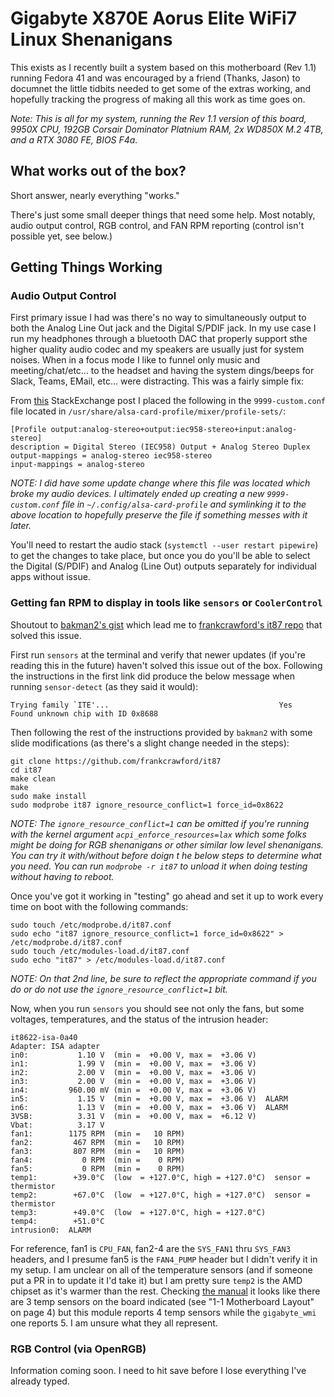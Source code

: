 # Gigabyte X870E Aorus Elite WiFi7 Linux Shenanigans
This exists as I recently built a system based on this motherboard (Rev 1.1) running Fedora 41 and was encouraged by a friend (Thanks, Jason) to documnet the little tidbits needed to get some of the extras working, and hopefully tracking the progress of making all this work as time goes on. 

_Note: This is all for my system, running the Rev 1.1 version of this board, 9950X CPU, 192GB Corsair Dominator Platnium RAM, 2x WD850X M.2 4TB, and a RTX 3080 FE, BIOS F4a._

## What works out of the box? 
Short answer, nearly everything "works." 

There's just some small deeper things that need some help. Most notably, audio output control, RGB control, and FAN RPM reporting (control isn't possible yet, see below.)  

## Getting Things Working
### Audio Output Control
First primary issue I had was there's no way to simultaneously output to both the Analog Line Out jack and the Digital S/PDIF jack. In my use case I run my headphones through a bluetooth DAC that properly support sthe higher quality audio codec and my speakers are usually just for system noises. When in a focus mode I like to funnel only music and meeting/chat/etc... to the headset and having the system dings/beeps for Slack, Teams, EMail, etc... were distracting. This was a fairly simple fix: 

From [this](https://unix.stackexchange.com/questions/655767/simultaneous-digital-and-analog-output-on-pipewire) StackExchange post I placed the following in the `9999-custom.conf` file located in `/usr/share/alsa-card-profile/mixer/profile-sets/`:
```
[Profile output:analog-stereo+output:iec958-stereo+input:analog-stereo]
description = Digital Stereo (IEC958) Output + Analog Stereo Duplex
output-mappings = analog-stereo iec958-stereo
input-mappings = analog-stereo
```
_NOTE: I did have some update change where this file was located which broke my audio devices. I ultimately ended up creating a new `9999-custom.conf` file in `~/.config/alsa-card-profile` and symlinking it to the above location to hopefully preserve the file if something messes with it later._

You'll need to restart the audio stack (`systemctl --user restart pipewire`) to get the changes to take place, but once you do you'll be able to select the Digital (S/PDIF) and Analog (Line Out) outputs separately for individual apps without issue. 

### Getting fan RPM to display in tools like `sensors` or `CoolerControl`
Shoutout to [bakman2's gist](https://gist.github.com/bakman2/e801f342aaa7cade62d7bd54fd3eabd8) which lead me to [frankcrawford's it87 repo](https://github.com/frankcrawford/it87) that solved this issue. 

First run `sensors` at the terminal and verify that newer updates (if you're reading this in the future) haven't solved this issue out of the box. Following the instructions in the first link did produce the below message when running `sensor-detect` (as they said it would):
```
Trying family `ITE'...                                      Yes
Found unknown chip with ID 0x8688
```
Then following the rest of the instructions provided by `bakman2` with some slide modifications (as there's a slight change needed in the steps):
```
git clone https://github.com/frankcrawford/it87
cd it87
make clean
make
sudo make install
sudo modprobe it87 ignore_resource_conflict=1 force_id=0x8622
```
_NOTE: The `ignore_resource_conflict=1` can be omitted if you're running with the kernel argument `acpi_enforce_resources=lax` which some folks might be doing for RGB shenanigans or other similar low level shenanigans. You can try it with/without before doign t he below steps to determine what you need. You can run `modprobe -r it87` to unload it when doing testing without having to reboot._

Once you've got it working in "testing" go ahead and set it up to work every time on boot with the following commands:
```
sudo touch /etc/modprobe.d/it87.conf
sudo echo "it87 ignore_resource_conflict=1 force_id=0x8622" > /etc/modprobe.d/it87.conf
sudo touch /etc/modules-load.d/it87.conf
sudo echo "it87" > /etc/modules-load.d/it87.conf
```
_NOTE: On that 2nd line, be sure to reflect the appropriate command if you do or do not use the `ignore_resource_conflict=1` bit._

Now, when you run `sensors` you should see not only the fans, but some voltages, temperatures, and the status of the intrusion header:
```
it8622-isa-0a40
Adapter: ISA adapter
in0:           1.10 V  (min =  +0.00 V, max =  +3.06 V)
in1:           1.99 V  (min =  +0.00 V, max =  +3.06 V)
in2:           2.00 V  (min =  +0.00 V, max =  +3.06 V)
in3:           2.00 V  (min =  +0.00 V, max =  +3.06 V)
in4:         960.00 mV (min =  +0.00 V, max =  +3.06 V)
in5:           1.15 V  (min =  +0.00 V, max =  +3.06 V)  ALARM
in6:           1.13 V  (min =  +0.00 V, max =  +3.06 V)  ALARM
3VSB:          3.31 V  (min =  +0.00 V, max =  +6.12 V)
Vbat:          3.17 V  
fan1:        1175 RPM  (min =   10 RPM)
fan2:         467 RPM  (min =   10 RPM)
fan3:         807 RPM  (min =   10 RPM)
fan4:           0 RPM  (min =    0 RPM)
fan5:           0 RPM  (min =    0 RPM)
temp1:        +39.0°C  (low  = +127.0°C, high = +127.0°C)  sensor = thermistor
temp2:        +67.0°C  (low  = +127.0°C, high = +127.0°C)  sensor = thermistor
temp3:        +49.0°C  (low  = +127.0°C, high = +127.0°C)
temp4:        +51.0°C  
intrusion0:  ALARM
```
For reference, fan1 is `CPU_FAN`, fan2-4 are the `SYS_FAN1` thru `SYS_FAN3` headers, and I presume fan5 is the `FAN4_PUMP` header but I didn't verify it in my setup. I am unclear on all of the temperature sensors (and if someone put a PR in to update it I'd take it) but I am pretty sure `temp2` is the AMD chipset as it's warmer than the rest. Checking [the manual](https://www.gigabyte.com/Motherboard/X870E-AORUS-ELITE-WIFI7-rev-10-11/support#support-manual) it looks like there are 3 temp sensors on the board indicated (see "1-1 Motherboard Layout" on page 4) but this module reports 4 temp sensors while the `gigabyte_wmi` one reports 5. I am unsure what they all represent. 

### RGB Control (via OpenRGB)
Information coming soon. I need to hit save before I lose everything I've already typed. 
